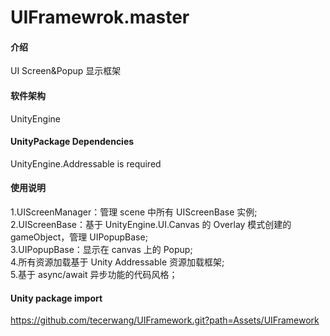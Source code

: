 # UIFramewrok.master

#### 介绍
UI Screen&Popup 显示框架

#### 软件架构
UnityEngine

#### UnityPackage Dependencies
UnityEngine.Addressable is required    

#### 使用说明

1.UIScreenManager：管理 scene 中所有 UIScreenBase 实例;  
2.UIScreenBase：基于 UnityEngine.UI.Canvas 的 Overlay 模式创建的 gameObject，管理 UIPopupBase;  
3.UIPopupBase：显示在 canvas 上的 Popup;  
4.所有资源加载基于 Unity Addressable 资源加载框架;  
5.基于 async/await 异步功能的代码风格； 

#### Unity package import
https://github.com/tecerwang/UIFramework.git?path=Assets/UIFramework